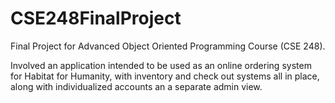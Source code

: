 # CSE248FinalProject

Final Project for Advanced Object Oriented Programming Course (CSE 248).

Involved an application intended to be used as an online ordering system for Habitat for Humanity, with inventory and check out systems all in place, along with individualized accounts an a separate admin view. 


